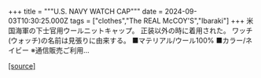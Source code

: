 +++
title = """U.S. NAVY WATCH CAP"""
date = 2024-09-03T10:30:25.000Z
tags = ["clothes","The REAL McCOY'S","Ibaraki"]
+++
米国海軍の下士官用ウールニットキャップ。 正装以外の時に着用された。 ワッチ(ウォッチ)の名前は見張りに由来する。 ■マテリアル/ウール100% ■カラー/ネイビー ※通信販売ご利用...

[[source]](https://the-realmccoys.ocnk.net/product/132)
